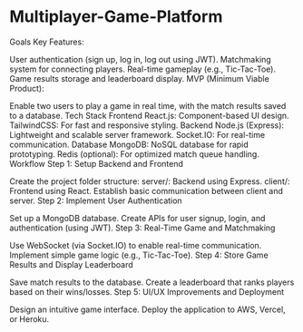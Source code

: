 # Multiplayer-Game-Platform

Goals
Key Features:

User authentication (sign up, log in, log out using JWT).
Matchmaking system for connecting players.
Real-time gameplay (e.g., Tic-Tac-Toe).
Game results storage and leaderboard display.
MVP (Minimum Viable Product):

Enable two users to play a game in real time, with the match results saved to a database.
Tech Stack
Frontend
React.js: Component-based UI design.
TailwindCSS: For fast and responsive styling.
Backend
Node.js (Express): Lightweight and scalable server framework.
Socket.IO: For real-time communication.
Database
MongoDB: NoSQL database for rapid prototyping.
Redis (optional): For optimized match queue handling.
Workflow
Step 1: Setup Backend and Frontend

Create the project folder structure:
server/: Backend using Express.
client/: Frontend using React.
Establish basic communication between client and server.
Step 2: Implement User Authentication

Set up a MongoDB database.
Create APIs for user signup, login, and authentication (using JWT).
Step 3: Real-Time Game and Matchmaking

Use WebSocket (via Socket.IO) to enable real-time communication.
Implement simple game logic (e.g., Tic-Tac-Toe).
Step 4: Store Game Results and Display Leaderboard

Save match results to the database.
Create a leaderboard that ranks players based on their wins/losses.
Step 5: UI/UX Improvements and Deployment

Design an intuitive game interface.
Deploy the application to AWS, Vercel, or Heroku.
